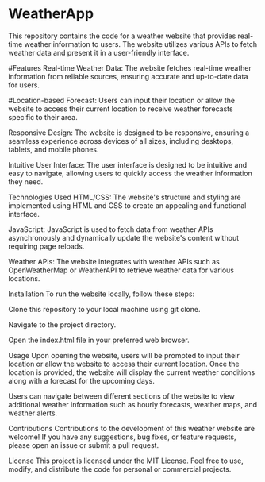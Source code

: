 # WeatherApp
 This repository contains the code for a weather website that provides real-time weather information to users. The website utilizes various APIs to fetch weather data and present it in a user-friendly interface.

#Features
Real-time Weather Data: The website fetches real-time weather information from reliable sources, ensuring accurate and up-to-date data for users.

#Location-based Forecast: Users can input their location or allow the website to access their current location to receive weather forecasts specific to their area.

Responsive Design: The website is designed to be responsive, ensuring a seamless experience across devices of all sizes, including desktops, tablets, and mobile phones.

Intuitive User Interface: The user interface is designed to be intuitive and easy to navigate, allowing users to quickly access the weather information they need.

Technologies Used
HTML/CSS: The website's structure and styling are implemented using HTML and CSS to create an appealing and functional interface.

JavaScript: JavaScript is used to fetch data from weather APIs asynchronously and dynamically update the website's content without requiring page reloads.

Weather APIs: The website integrates with weather APIs such as OpenWeatherMap or WeatherAPI to retrieve weather data for various locations.

Installation
To run the website locally, follow these steps:

Clone this repository to your local machine using git clone.

Navigate to the project directory.

Open the index.html file in your preferred web browser.

Usage
Upon opening the website, users will be prompted to input their location or allow the website to access their current location. Once the location is provided, the website will display the current weather conditions along with a forecast for the upcoming days.

Users can navigate between different sections of the website to view additional weather information such as hourly forecasts, weather maps, and weather alerts.

Contributions
Contributions to the development of this weather website are welcome! If you have any suggestions, bug fixes, or feature requests, please open an issue or submit a pull request.

License
This project is licensed under the MIT License. Feel free to use, modify, and distribute the code for personal or commercial projects.
